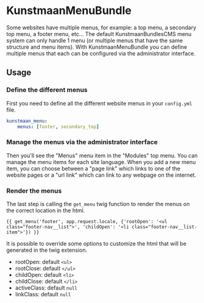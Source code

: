 # KunstmaanMenuBundle

Some websites have multiple menus, for example: a top menu, a secondary top menu, a footer menu, etc... The default
KunstmaanBundlesCMS menu system can only handle 1 menu (or multiple menus that have the same structure and menu items). 
With KunstmaanMenuBundle you can define multiple menus that each can be configured via the administrator interface.

## Usage

### Define the different menus

First you need to define all the different website menus in your `config.yml` file.

```yml
kunstmaan_menu:
    menus: [footer, secondary_top]
```

### Manage the menus via the administrator interface

Then you'll see the "Menus" menu item in the "Modules" top menu. You can manage the menu items for each site language.
When you add a new menu item, you can choose between a "page link" which links to one of the website pages or a 
"url link" which can link to any webpage on the internet.

### Render the menus

The last step is calling the `get_menu` twig function to render the menus on the correct location in the html.

```
{{ get_menu('footer', app.request.locale, {'rootOpen': '<ul class="footer-nav__list">', 'childOpen': '<li class="footer-nav__list-item">'}) }}
```

It is possible to override some options to customize the html that will be generated in the twig extension.

* rootOpen: default `<ul>`
* rootClose: default `</ul>`
* childOpen: default `<li>`
* childClose: default `</li>`
* activeClass: default `null`
* linkClass: default `null`
